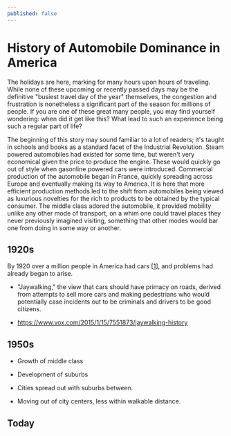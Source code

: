 ```yaml
---
published: false
---
```

# History of Automobile Dominance in America

The holidays are here, marking for many hours upon hours of traveling. While none of these upcoming or recently passed days may be the definitive "busiest travel day of the year" themselves, the congestion and frustration is nonetheless a significant part of the season for millions of people. If you are one of these great many people, you may find yourself wondering: when did it get like this? What lead to such an experience being such a regular part of life?

The beginning of this story may sound familiar to a lot of readers; it's taught in schools and books as a standard facet of the Industrial Revolution. Steam powered automobiles had existed for some time, but weren't very economical given the price to produce the engine. These would quickly go out of style when gasonline powered cars were introduced. Commercial production of the automobile began in France, quickly spreading across Europe and eventually making its way to America. It is here that more efficient production methods led to the shift from automobiles being viewed as luxurious novelties for the rich to products to be obtained by the typical consumer. The middle class adored the automobile, it provided mobility unlike any other mode of transport, on a whim one could travel places they never previously imagined visiting, something that other modes would bar one from doing in some way or another.

## 1920s

By 1920 over a million people in America had cars [[1](http://l3d.cs.colorado.edu/systems/agentsheets/New-Vista/automobile/)], and problems had already began to arise. 

 - "Jaywalking," the view that cars should have primacy on roads, derived from attempts to sell more cars and making pedestrians who would potentially case incidents out to be criminals and drivers to be good citizens.
 
  - https://www.vox.com/2015/1/15/7551873/jaywalking-history

## 1950s

 - Growth of middle class
 
 - Development of suburbs
  
  - Cities spread out with suburbs between.
  
  - Moving out of city centers, less within walkable distance.

## Today
  